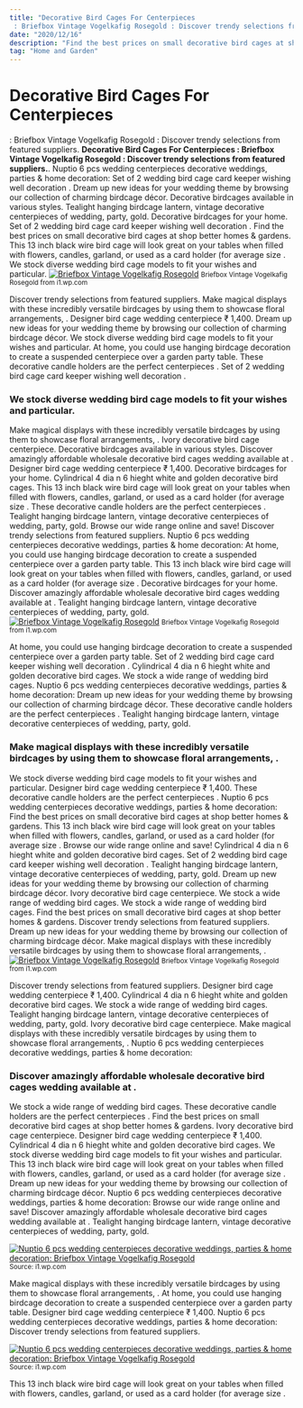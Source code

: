 ```yaml
---
title: "Decorative Bird Cages For Centerpieces : Briefbox Vintage Vogelkafig Rosegold : Discover trendy selections from featured suppliers."
date: "2020/12/16"
description: "Find the best prices on small decorative bird cages at shop better homes &amp; gardens."
tag: "Home and Garden"
---
```


# Decorative Bird Cages For Centerpieces : Briefbox Vintage Vogelkafig Rosegold : Discover trendy selections from featured suppliers.
**Decorative Bird Cages For Centerpieces : Briefbox Vintage Vogelkafig Rosegold : Discover trendy selections from featured suppliers.**. Nuptio 6 pcs wedding centerpieces decorative weddings, parties & home decoration: Set of 2 wedding bird cage card keeper wishing well decoration . Dream up new ideas for your wedding theme by browsing our collection of charming birdcage décor. Decorative birdcages available in various styles. Tealight hanging birdcage lantern, vintage decorative centerpieces of wedding, party, gold.
Decorative birdcages for your home. Set of 2 wedding bird cage card keeper wishing well decoration . Find the best prices on small decorative bird cages at shop better homes & gardens. This 13 inch black wire bird cage will look great on your tables when filled with flowers, candles, garland, or used as a card holder (for average size . We stock diverse wedding bird cage models to fit your wishes and particular.
[![Briefbox Vintage Vogelkafig Rosegold](https://i1.wp.com/30-8035-12 "Briefbox Vintage Vogelkafig Rosegold")](https://i1.wp.com/30-8035-12)
<small>Briefbox Vintage Vogelkafig Rosegold from i1.wp.com</small>

Discover trendy selections from featured suppliers. Make magical displays with these incredibly versatile birdcages by using them to showcase floral arrangements, . Designer bird cage wedding centerpiece ₹ 1,400. Dream up new ideas for your wedding theme by browsing our collection of charming birdcage décor. We stock diverse wedding bird cage models to fit your wishes and particular. At home, you could use hanging birdcage decoration to create a suspended centerpiece over a garden party table. These decorative candle holders are the perfect centerpieces . Set of 2 wedding bird cage card keeper wishing well decoration .

### We stock diverse wedding bird cage models to fit your wishes and particular.
Make magical displays with these incredibly versatile birdcages by using them to showcase floral arrangements, . Ivory decorative bird cage centerpiece. Decorative birdcages available in various styles. Discover amazingly affordable wholesale decorative bird cages wedding available at . Designer bird cage wedding centerpiece ₹ 1,400. Decorative birdcages for your home. Cylindrical 4 dia n 6 hieght white and golden decorative bird cages. This 13 inch black wire bird cage will look great on your tables when filled with flowers, candles, garland, or used as a card holder (for average size . These decorative candle holders are the perfect centerpieces . Tealight hanging birdcage lantern, vintage decorative centerpieces of wedding, party, gold. Browse our wide range online and save! Discover trendy selections from featured suppliers. Nuptio 6 pcs wedding centerpieces decorative weddings, parties & home decoration:
At home, you could use hanging birdcage decoration to create a suspended centerpiece over a garden party table. This 13 inch black wire bird cage will look great on your tables when filled with flowers, candles, garland, or used as a card holder (for average size . Decorative birdcages for your home. Discover amazingly affordable wholesale decorative bird cages wedding available at . Tealight hanging birdcage lantern, vintage decorative centerpieces of wedding, party, gold.
[![Briefbox Vintage Vogelkafig Rosegold](https://i1.wp.com/30-8035-12 "Briefbox Vintage Vogelkafig Rosegold")](https://i1.wp.com/30-8035-12)
<small>Briefbox Vintage Vogelkafig Rosegold from i1.wp.com</small>

At home, you could use hanging birdcage decoration to create a suspended centerpiece over a garden party table. Set of 2 wedding bird cage card keeper wishing well decoration . Cylindrical 4 dia n 6 hieght white and golden decorative bird cages. We stock a wide range of wedding bird cages. Nuptio 6 pcs wedding centerpieces decorative weddings, parties & home decoration: Dream up new ideas for your wedding theme by browsing our collection of charming birdcage décor. These decorative candle holders are the perfect centerpieces . Tealight hanging birdcage lantern, vintage decorative centerpieces of wedding, party, gold.

### Make magical displays with these incredibly versatile birdcages by using them to showcase floral arrangements, .
We stock diverse wedding bird cage models to fit your wishes and particular. Designer bird cage wedding centerpiece ₹ 1,400. These decorative candle holders are the perfect centerpieces . Nuptio 6 pcs wedding centerpieces decorative weddings, parties & home decoration: Find the best prices on small decorative bird cages at shop better homes & gardens. This 13 inch black wire bird cage will look great on your tables when filled with flowers, candles, garland, or used as a card holder (for average size . Browse our wide range online and save! Cylindrical 4 dia n 6 hieght white and golden decorative bird cages. Set of 2 wedding bird cage card keeper wishing well decoration . Tealight hanging birdcage lantern, vintage decorative centerpieces of wedding, party, gold. Dream up new ideas for your wedding theme by browsing our collection of charming birdcage décor. Ivory decorative bird cage centerpiece. We stock a wide range of wedding bird cages.
We stock a wide range of wedding bird cages. Find the best prices on small decorative bird cages at shop better homes & gardens. Discover trendy selections from featured suppliers. Dream up new ideas for your wedding theme by browsing our collection of charming birdcage décor. Make magical displays with these incredibly versatile birdcages by using them to showcase floral arrangements, .
[![Briefbox Vintage Vogelkafig Rosegold](https://i1.wp.com/30-8035-12 "Briefbox Vintage Vogelkafig Rosegold")](https://i1.wp.com/30-8035-12)
<small>Briefbox Vintage Vogelkafig Rosegold from i1.wp.com</small>

Discover trendy selections from featured suppliers. Designer bird cage wedding centerpiece ₹ 1,400. Cylindrical 4 dia n 6 hieght white and golden decorative bird cages. We stock a wide range of wedding bird cages. Tealight hanging birdcage lantern, vintage decorative centerpieces of wedding, party, gold. Ivory decorative bird cage centerpiece. Make magical displays with these incredibly versatile birdcages by using them to showcase floral arrangements, . Nuptio 6 pcs wedding centerpieces decorative weddings, parties & home decoration:

### Discover amazingly affordable wholesale decorative bird cages wedding available at .
We stock a wide range of wedding bird cages. These decorative candle holders are the perfect centerpieces . Find the best prices on small decorative bird cages at shop better homes & gardens. Ivory decorative bird cage centerpiece. Designer bird cage wedding centerpiece ₹ 1,400. Cylindrical 4 dia n 6 hieght white and golden decorative bird cages. We stock diverse wedding bird cage models to fit your wishes and particular. This 13 inch black wire bird cage will look great on your tables when filled with flowers, candles, garland, or used as a card holder (for average size . Dream up new ideas for your wedding theme by browsing our collection of charming birdcage décor. Nuptio 6 pcs wedding centerpieces decorative weddings, parties & home decoration: Browse our wide range online and save! Discover amazingly affordable wholesale decorative bird cages wedding available at . Tealight hanging birdcage lantern, vintage decorative centerpieces of wedding, party, gold.


[![Nuptio 6 pcs wedding centerpieces decorative weddings, parties & home decoration: Briefbox Vintage Vogelkafig Rosegold](https://i1.wp.com/1051414 "Briefbox Vintage Vogelkafig Rosegold")](https://i1.wp.com/30-8035-12)
<small>Source: i1.wp.com</small>

Make magical displays with these incredibly versatile birdcages by using them to showcase floral arrangements, . At home, you could use hanging birdcage decoration to create a suspended centerpiece over a garden party table. Designer bird cage wedding centerpiece ₹ 1,400. Nuptio 6 pcs wedding centerpieces decorative weddings, parties & home decoration: Discover trendy selections from featured suppliers.

[![Nuptio 6 pcs wedding centerpieces decorative weddings, parties & home decoration: Briefbox Vintage Vogelkafig Rosegold](https://i1.wp.com/1051414 "Briefbox Vintage Vogelkafig Rosegold")](https://i1.wp.com/30-8035-12)
<small>Source: i1.wp.com</small>

This 13 inch black wire bird cage will look great on your tables when filled with flowers, candles, garland, or used as a card holder (for average size .
